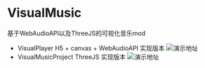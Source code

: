 # VisualMusic
基于WebAudioAPI以及ThreeJS的可视化音乐mod

- VisualPlayer
H5 + canvas + WebAudioAPI 实现版本 ![演示地址](https://meihina.gitee.io/webaudioapimodel)
- VisualMusicProject
ThreeJS 实现版本 ![演示地址](https://meihina.gitee.io/threejsvisualmusicmod)
